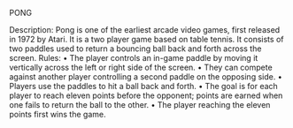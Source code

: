 PONG

Description:
Pong is one of the earliest arcade video games, first released in 1972 by Atari.
It is a two player game based on table tennis. It consists of two paddles used to
return a bouncing ball back and forth across the screen.
Rules:
• The player controls an in-game paddle by moving it vertically across the
left or right side of the screen.
• They can compete against another player controlling a second paddle on
the opposing side.
• Players use the paddles to hit a ball back and forth.
• The goal is for each player to reach eleven points before the opponent;
points are earned when one fails to return the ball to the other.
• The player reaching the eleven points first wins the game.
